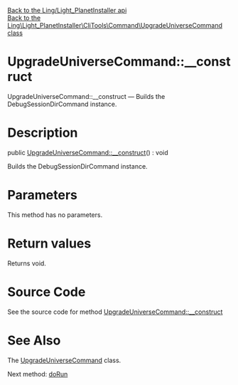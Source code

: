 [Back to the Ling/Light_PlanetInstaller api](https://github.com/lingtalfi/Light_PlanetInstaller/blob/master/doc/api/Ling/Light_PlanetInstaller.md)<br>
[Back to the Ling\Light_PlanetInstaller\CliTools\Command\UpgradeUniverseCommand class](https://github.com/lingtalfi/Light_PlanetInstaller/blob/master/doc/api/Ling/Light_PlanetInstaller/CliTools/Command/UpgradeUniverseCommand.md)


UpgradeUniverseCommand::__construct
================



UpgradeUniverseCommand::__construct — Builds the DebugSessionDirCommand instance.




Description
================


public [UpgradeUniverseCommand::__construct](https://github.com/lingtalfi/Light_PlanetInstaller/blob/master/doc/api/Ling/Light_PlanetInstaller/CliTools/Command/UpgradeUniverseCommand/__construct.md)() : void




Builds the DebugSessionDirCommand instance.




Parameters
================

This method has no parameters.


Return values
================

Returns void.








Source Code
===========
See the source code for method [UpgradeUniverseCommand::__construct](https://github.com/lingtalfi/Light_PlanetInstaller/blob/master/CliTools/Command/UpgradeUniverseCommand.php#L25-L28)


See Also
================

The [UpgradeUniverseCommand](https://github.com/lingtalfi/Light_PlanetInstaller/blob/master/doc/api/Ling/Light_PlanetInstaller/CliTools/Command/UpgradeUniverseCommand.md) class.

Next method: [doRun](https://github.com/lingtalfi/Light_PlanetInstaller/blob/master/doc/api/Ling/Light_PlanetInstaller/CliTools/Command/UpgradeUniverseCommand/doRun.md)<br>

